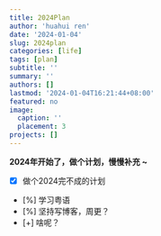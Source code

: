 ```yaml
---
title: 2024Plan
author: 'huahui ren'
date: '2024-01-04'
slug: 2024plan
categories: [life]
tags: [plan]
subtitle: ''
summary: ''
authors: []
lastmod: '2024-01-04T16:21:44+08:00'
featured: no
image: 
  caption: ''
  placement: 3
projects: []
---
```



**2024年开始了，做个计划，慢慢补充 ~**

- [x] 做个2024完不成的计划
- [%] 学习粤语
- [%] 坚持写博客，周更？  
- [+] 啥呢？